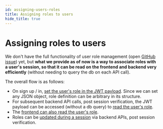 ```yaml
---
id: assigning-users-roles
title: Assigning roles to users 
hide_title: true
---
```


<!-- COPY DOCS -->
<!-- ./thirdpartyemailpassword/docs/common-customizations/user-roles/assigning-users-roles.md -->

# Assigning roles to users 

We don't have the full functionality of user role management (open [GitHub issue](https://github.com/supertokens/supertokens-core/issues/204)) yet, but **what we provide as of now is a way to associate roles with a user's session, so that it can be read on the frontend and backend very efficiently** (without needing to query the db on each API call).

The overall flow is as follows:
- On sign up / in, [set the user's role in the JWT payload](./assigning-session-roles). Since we can set any JSON object, role definition can be arbitrary in its structure.
- For subsequent backend API calls, post session verification, the JWT payload can be accessed (without a db query) to [read the user's role](./reading-role-in-api).
- The [frontend can also read the user's role](./reading-role-in-frontend).
- Roles can be [updated during a session](./updating-session-roles) via backend APIs, post session verification.
